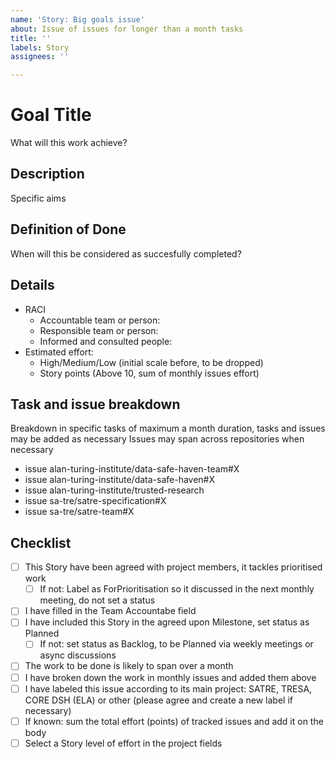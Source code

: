 ```yaml
---
name: 'Story: Big goals issue'
about: Issue of issues for longer than a month tasks
title: ''
labels: Story
assignees: ''

---
```


# Goal Title
What will this work achieve?

## Description
Specific aims

## Definition of Done
When will this be considered as succesfully completed?

## Details
- RACI
  - Accountable team or person:
  - Responsible team or person:
  - Informed and consulted people:
- Estimated effort:
  - High/Medium/Low (initial scale before, to be dropped)
  - Story points (Above 10, sum of monthly issues effort)

## Task and issue breakdown
Breakdown in specific tasks of maximum a month duration, tasks and issues may be added as necessary
Issues may span across repositories when necessary

- issue alan-turing-institute/data-safe-haven-team#X
- issue alan-turing-institute/data-safe-haven#X
- issue alan-turing-institute/trusted-research
- issue sa-tre/satre-specification#X
- issue sa-tre/satre-team#X

## Checklist
- [ ] This Story have been agreed with project members, it tackles prioritised work
  - [ ] If not: Label as ForPrioritisation so it discussed in the next monthly meeting, do not set a status  
- [ ] I have filled in the Team Accountabe field
- [ ] I have included this Story in the agreed upon Milestone, set status as Planned
  - [ ] If not: set status as Backlog, to be Planned via weekly meetings or async discussions
- [ ] The work to be done is likely to span over a month
- [ ] I have broken down the work in monthly issues and added them above
- [ ] I have labeled this issue according to its main project: SATRE, TRESA, CORE DSH (ELA) or other (please agree and create a new label if necessary)
- [ ] If known: sum the total effort (points) of tracked issues and add it on the body
- [ ] Select a Story level of effort in the project fields
